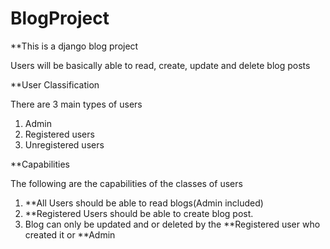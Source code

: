 # BlogProject
**This is a django blog project

Users will be basically able to read, create, update and delete blog posts


**User Classification

There are 3 main types of users
1. Admin
2. Registered users
3. Unregistered users


**Capabilities

The following are the capabilities of the classes of users
1. **All Users should be able to read blogs(Admin included)
2. **Registered Users should be able to create blog post.
3. Blog can only be updated and or deleted by the **Registered user who created it or **Admin


